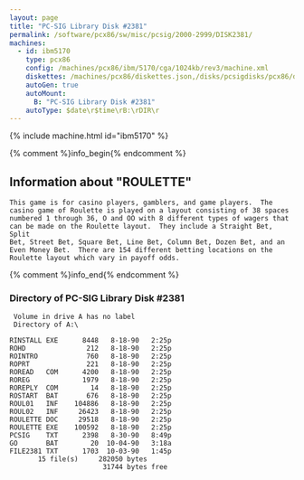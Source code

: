 ```yaml
---
layout: page
title: "PC-SIG Library Disk #2381"
permalink: /software/pcx86/sw/misc/pcsig/2000-2999/DISK2381/
machines:
  - id: ibm5170
    type: pcx86
    config: /machines/pcx86/ibm/5170/cga/1024kb/rev3/machine.xml
    diskettes: /machines/pcx86/diskettes.json,/disks/pcsigdisks/pcx86/diskettes.json
    autoGen: true
    autoMount:
      B: "PC-SIG Library Disk #2381"
    autoType: $date\r$time\rB:\rDIR\r
---
```


{% include machine.html id="ibm5170" %}

{% comment %}info_begin{% endcomment %}

## Information about "ROULETTE"

    This game is for casino players, gamblers, and game players.  The
    casino game of Roulette is played on a layout consisting of 38 spaces
    numbered 1 through 36, O and OO with 8 different types of wagers that
    can be made on the Roulette layout.  They include a Straight Bet, Split
    Bet, Street Bet, Square Bet, Line Bet, Column Bet, Dozen Bet, and an
    Even Money Bet.  There are 154 different betting locations on the
    Roulette layout which vary in payoff odds.
{% comment %}info_end{% endcomment %}


### Directory of PC-SIG Library Disk #2381

     Volume in drive A has no label
     Directory of A:\

    RINSTALL EXE      8448   8-18-90   2:25p
    ROHD               212   8-18-90   2:25p
    ROINTRO            760   8-18-90   2:25p
    ROPRT              221   8-18-90   2:25p
    ROREAD   COM      4200   8-18-90   2:25p
    ROREG             1979   8-18-90   2:25p
    ROREPLY  COM        14   8-18-90   2:25p
    ROSTART  BAT       676   8-18-90   2:25p
    ROUL01   INF    104886   8-18-90   2:25p
    ROUL02   INF     26423   8-18-90   2:25p
    ROULETTE DOC     29518   8-18-90   2:25p
    ROULETTE EXE    100592   8-18-90   2:25p
    PCSIG    TXT      2398   8-30-90   8:49p
    GO       BAT        20  10-04-90   3:18a
    FILE2381 TXT      1703  10-03-90   1:45p
           15 file(s)     282050 bytes
                           31744 bytes free
